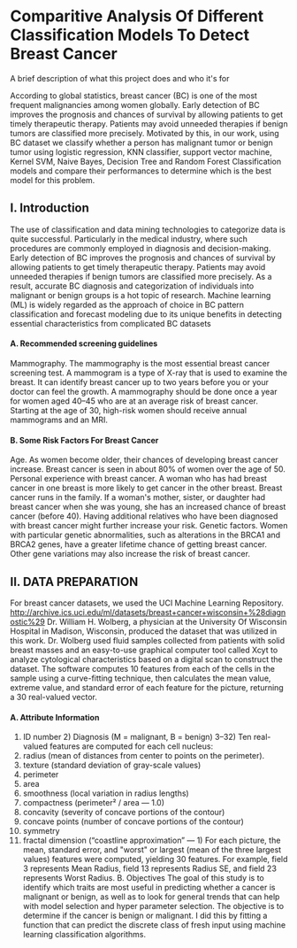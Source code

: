 
# Comparitive Analysis Of Different Classification Models To Detect Breast Cancer

A brief description of what this project does and who it's for

According to global statistics, breast cancer (BC) is one of the most frequent malignancies among women globally. Early detection of BC improves the prognosis and chances of survival by allowing patients to get timely therapeutic therapy. Patients may avoid unneeded therapies if benign tumors are classified more precisely. Motivated by this, in our work, using BC dataset we classify whether a person has malignant tumor or benign tumor using logistic regression, KNN classifier, support vector machine, Kernel SVM, Naive Bayes, Decision Tree and Random Forest Classification models and compare their performances to determine which is the best model for this problem.
## I. Introduction
The use of classification and data mining technologies to categorize data is quite successful. Particularly in the medical industry, where such procedures are commonly employed in diagnosis and decision-making. Early detection of BC improves the prognosis and chances of survival by allowing patients to get timely therapeutic therapy. Patients may avoid unneeded therapies if benign tumors are classified more precisely. As a result, accurate BC diagnosis and categorization of individuals into malignant or benign groups is a hot topic of research. Machine learning (ML) is widely regarded as the approach of choice in BC pattern classification and forecast modeling due to its unique benefits in detecting essential characteristics from complicated BC datasets


#### A. Recommended screening guidelines
Mammography. The mammography is the most essential breast cancer screening test. A mammogram is a type of X-ray that is used to examine the breast. It can identify breast cancer up to two years before you or your doctor can feel the growth.
A mammography should be done once a year for women aged 40–45 who are at an average risk of breast cancer.
Starting at the age of 30, high-risk women should receive annual mammograms and an MRI.
#### B. Some Risk Factors For Breast Cancer
Age. As women become older, their chances of developing breast cancer increase. Breast cancer is seen in about 80% of women over the age of 50.
Personal experience with breast cancer. A woman who has had breast cancer in one breast is more likely to get cancer in the other breast.
Breast cancer runs in the family. If a woman's mother, sister, or daughter had breast cancer when she was young, she has an increased chance of breast cancer (before 40). Having additional relatives who have been diagnosed with breast cancer might further increase your risk.
Genetic factors. Women with particular genetic abnormalities, such as alterations in the BRCA1 and BRCA2 genes, have a greater lifetime chance of getting breast cancer. Other gene variations may also increase the risk of breast cancer.
## II. DATA PREPARATION
For breast cancer datasets, we used the UCI Machine Learning Repository.
http://archive.ics.uci.edu/ml/datasets/breast+cancer+wisconsin+%28diagnostic%29
Dr. William H. Wolberg, a physician at the University Of Wisconsin Hospital in Madison, Wisconsin, produced the dataset that was utilized in this work. Dr. Wolberg used fluid samples collected from patients with solid breast masses and an easy-to-use graphical computer tool called Xcyt to analyze cytological characteristics based on a digital scan to construct the dataset. The software computes 10 features from each of the cells in the sample using a curve-fitting technique, then calculates the mean value, extreme value, and standard error of each feature for the picture, returning a 30 real-valued vector.
#### A. Attribute Information
1. ID number 2) Diagnosis (M = malignant, B = benign) 3–32)
Ten real-valued features are computed for each cell nucleus:
2. radius (mean of distances from center to points on the perimeter).
3. texture (standard deviation of gray-scale values)
4. perimeter
5. area
6. smoothness (local variation in radius lengths)
7. compactness (perimeter² / area — 1.0)
8. concavity (severity of concave portions of the contour)
9. concave points (number of concave portions of the contour)
10. symmetry
11. fractal dimension (“coastline approximation” — 1)
For each picture, the mean, standard error, and "worst" or largest (mean of the three largest values) features were computed, yielding 30 features. For example, field 3 represents Mean Radius, field 13 represents Radius SE, and field 23 represents Worst Radius.
B. Objectives
The goal of this study is to identify which traits are most useful in predicting whether a cancer is malignant or benign, as well as to look for general trends that can help with model selection and hyper parameter selection. The objective is to determine if the cancer is benign or malignant. I did this by fitting a function that can predict the discrete class of fresh input using machine learning classification algorithms.
